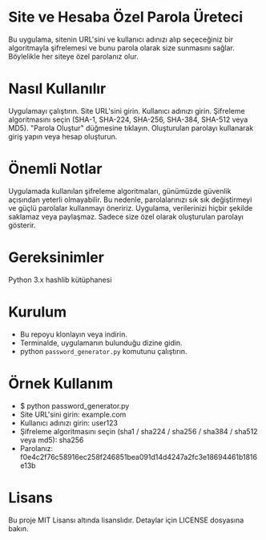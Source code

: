 # Site ve Hesaba Özel Parola Üreteci

Bu uygulama, sitenin URL'sini ve kullanıcı adınızı alıp seçeceğiniz bir algoritmayla şifrelemesi ve bunu parola olarak size sunmasını sağlar. Böylelikle her siteye özel parolanız olur.

# Nasıl Kullanılır

Uygulamayı çalıştırın.
Site URL'sini girin.
Kullanıcı adınızı girin.
Şifreleme algoritmasını seçin (SHA-1, SHA-224, SHA-256, SHA-384, SHA-512 veya MD5).
"Parola Oluştur" düğmesine tıklayın.
Oluşturulan parolayı kullanarak giriş yapın veya hesap oluşturun.

# Önemli Notlar
Uygulamada kullanılan şifreleme algoritmaları, günümüzde güvenlik açısından yeterli olmayabilir. Bu nedenle, parolalarınızı sık sık değiştirmeyi ve güçlü parolalar kullanmayı öneririz.
Uygulama, verilerinizi hiçbir şekilde saklamaz veya paylaşmaz. Sadece size özel olarak oluşturulan parolayı gösterir.

# Gereksinimler
Python 3.x
hashlib kütüphanesi

# Kurulum
- Bu repoyu klonlayın veya indirin.
- Terminalde, uygulamanın bulunduğu dizine gidin.
- python `password_generator.py` komutunu çalıştırın.

# Örnek Kullanım

- $ python password_generator.py
- Site URL'sini girin: example.com
- Kullanıcı adınızı girin: user123
- Şifreleme algoritmasını seçin (sha1 / sha224 / sha256 / sha384 / sha512 veya md5): sha256
- Parolanız: f0e4c2f76c58916ec258f246851bea091d14d4247a2fc3e18694461b1816e13b

# Lisans

Bu proje MIT Lisansı altında lisanslıdır. Detaylar için LICENSE dosyasına bakın.

